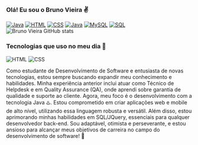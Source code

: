 
### Olá! Eu sou o Bruno Vieira ✌️

[![Java](https://img.shields.io/badge/JavaScript-F7DF1E?style=for-the-badge&logo=javascript&logoColor=black)](https://www.linkedin.com/in/bruno-vieira-b52ba8174/)
[![HTML](https://img.shields.io/badge/Bootstrap-563D7C?style=for-the-badge&logo=bootstrap&logoColor=white)](https://www.linkedin.com/in/bruno-vieira-b52ba8174/)
[![CSS](https://img.shields.io/badge/HTML5-E34F26?style=for-the-badge&logo=html5&logoColor=white)](https://www.linkedin.com/in/bruno-vieira-b52ba8174/)
[![Java](https://img.shields.io/badge/Java-ED8B00?style=for-the-badge&logo=openjdk&logoColor=white)](https://www.linkedin.com/in/bruno-vieira-b52ba8174/)
[![MySQL](https://img.shields.io/badge/MySQL-00000F?style=for-the-badge&logo=mysql&logoColor=white)](https://www.linkedin.com/in/bruno-vieira-b52ba8174/)
[![SQL](https://img.shields.io/badge/Microsoft_SQL_Server-CC2927?style=for-the-badge&logo=microsoft-sql-server&logoColor=white)](https://www.linkedin.com/in/bruno-vieira-b52ba8174/)
![Bruno Vieira GitHub stats](https://github-readme-stats.vercel.app/api?username=BrunoMPVieira&show_icons=true&theme=dracula)

### Tecnologias que uso no meu dia 🚀
![HTML](https://img.shields.io/badge/HTML5-E34F26?style=for-the-badge&logo=html5&logoColor=white)
![CSS](https://img.shields.io/badge/CSS3-1572B6?style=for-the-badge&logo=css3&logoColor=white)


Como estudante de Desenvolvimento de Software e entusiasta de novas tecnologias, estou sempre buscando expandir meu conhecimento e habilidades. Minha experiência anterior inclui atuar como Técnico de Helpdesk e em Quality Assurance (QA), onde aprendi sobre garantia de qualidade e suporte ao cliente. Agora, meu foco é o desenvolvimento com a tecnologia Java ♨️. Estou comprometido em criar aplicações web e mobile de alto nível, utilizando essa linguagem robusta e versátil. Além disso, estou aprimorando minhas habilidades em SQL/JQuery, essenciais para qualquer desenvolvedor back-end. Sou adaptável, otimista e perseverante, e estou ansioso para alcançar meus objetivos de carreira no campo do desenvolvimento de software! 🚀

